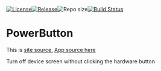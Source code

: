 [![License](https://img.shields.io/badge/License-MIT-blue.svg)](https://github.com/BM835/PowerButton/blob/master/LICENSE)[![Release](https://img.shields.io/github/release/bm835/PowerButton.svg?style=flat)](https://github.com/bm835/PowerButton/releases)![Repo size](https://img.shields.io/github/repo-size/bm835/PowerButton.svg?style=flat)[![Build Status](https://travis-ci.org/BM835/PowerButton.svg?branch=master)](https://travis-ci.org/BM835/PowerButton)

# PowerButton
This is [site source.](https://bm835.space/PowerButton) [App source here](https://github.com/BM835/PowerButton)

Turn off device screen without clicking the hardware button

